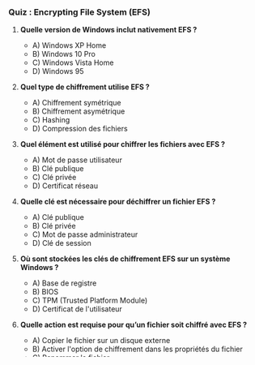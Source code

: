 ### **Quiz : Encrypting File System (EFS)**

1. **Quelle version de Windows inclut nativement EFS ?**
   - A) Windows XP Home
   - B) Windows 10 Pro
   - C) Windows Vista Home
   - D) Windows 95

2. **Quel type de chiffrement utilise EFS ?**
   - A) Chiffrement symétrique
   - B) Chiffrement asymétrique
   - C) Hashing
   - D) Compression des fichiers

3. **Quel élément est utilisé pour chiffrer les fichiers avec EFS ?**
   - A) Mot de passe utilisateur
   - B) Clé publique
   - C) Clé privée
   - D) Certificat réseau

4. **Quelle clé est nécessaire pour déchiffrer un fichier EFS ?**
   - A) Clé publique
   - B) Clé privée
   - C) Mot de passe administrateur
   - D) Clé de session

5. **Où sont stockées les clés de chiffrement EFS sur un système Windows ?**
   - A) Base de registre
   - B) BIOS
   - C) TPM (Trusted Platform Module)
   - D) Certificat de l'utilisateur

6. **Quelle action est requise pour qu’un fichier soit chiffré avec EFS ?**
   - A) Copier le fichier sur un disque externe
   - B) Activer l'option de chiffrement dans les propriétés du fichier
   - C) Renommer le fichier
   - D) Lancer un script spécifique

7. **EFS peut-il protéger un fichier contre un accès non autorisé via le réseau ?**
   - A) Oui
   - B) Non
   - C) Seulement sur un réseau local
   - D) Seulement sur les réseaux VPN

8. **Que se passe-t-il si un fichier EFS est déplacé vers un système de fichiers non compatible avec EFS ?**
   - A) Il reste chiffré
   - B) Il est déchiffré automatiquement
   - C) Il est détruit
   - D) Il génère une alerte d'erreur

9. **Quel rôle joue un agent de récupération dans EFS ?**
   - A) Il récupère les fichiers supprimés
   - B) Il permet de déchiffrer les fichiers si la clé est perdue
   - C) Il génère de nouvelles clés de chiffrement
   - D) Il réinitialise le mot de passe

10. **Quel type d'algorithme de chiffrement est utilisé par EFS dans les versions modernes de Windows ?**
   - A) DES
   - B) RSA
   - C) AES
   - D) Blowfish

11. **Qui peut accéder à un fichier chiffré par EFS ?**
   - A) Tout utilisateur ayant un compte sur l'ordinateur
   - B) L'utilisateur qui a chiffré le fichier et les agents de récupération
   - C) L'administrateur du réseau
   - D) Aucun utilisateur ne peut y accéder

12. **Qu'arrive-t-il à un fichier EFS lorsque l'utilisateur exporte la clé privée associée ?**
   - A) Le fichier est automatiquement déchiffré
   - B) La clé privée ne peut pas être exportée
   - C) L'accès au fichier reste le même, mais la clé peut être utilisée ailleurs
   - D) Le fichier est verrouillé

13. **Peut-on chiffrer un dossier entier avec EFS ?**
   - A) Non, EFS ne fonctionne que sur les fichiers
   - B) Oui, mais seulement sur des disques externes
   - C) Oui, EFS peut chiffrer des dossiers
   - D) Oui, mais seulement sur les réseaux partagés

14. **Quel est le rôle de la clé publique dans EFS ?**
   - A) Elle sert à déchiffrer les fichiers
   - B) Elle protège le mot de passe utilisateur
   - C) Elle est utilisée pour chiffrer les fichiers
   - D) Elle remplace la clé privée en cas de perte

15. **Quelle commande est utilisée pour désactiver le chiffrement EFS sur un fichier ?**
   - A) `cipher /d`
   - B) `chkdsk /f`
   - C) `efsremove`
   - D) `netsh efs stop`

16. **Que doit faire un utilisateur s'il oublie sa clé privée EFS ?**
   - A) Contacter l'administrateur système pour récupérer le fichier
   - B) Utiliser une copie de sauvegarde
   - C) Déchiffrer le fichier avec la clé publique
   - D) Rechercher une application tierce pour contourner EFS

17. **Dans quel cas un fichier chiffré par EFS pourrait-il être compromis ?**
   - A) Si la clé privée est partagée
   - B) Si le fichier est renommé
   - C) Si l'ordinateur est éteint brutalement
   - D) Si l'utilisateur supprime le fichier

18. **Que se passe-t-il si un utilisateur chiffré en EFS partage son fichier avec un autre utilisateur sans lui donner la clé privée ?**
   - A) Le fichier est déchiffré pour l'autre utilisateur
   - B) L'autre utilisateur ne peut pas ouvrir le fichier
   - C) L'autre utilisateur peut ouvrir le fichier mais en lecture seule
   - D) Le fichier est modifié pour retirer le chiffrement

19. **Quel est l'impact du chiffrement EFS sur la performance système ?**
   - A) Aucune différence de performance
   - B) Une légère diminution de la vitesse de lecture/écriture
   - C) Un impact majeur sur la vitesse réseau
   - D) Une augmentation de la performance

20. **Comment EFS gère-t-il les fichiers copiés sur une clé USB non formatée en NTFS ?**
   - A) Le fichier reste chiffré
   - B) Le fichier est déchiffré automatiquement lors de la copie
   - C) Le fichier génère une erreur et ne peut pas être copié
   - D) Le fichier est compressé pour pouvoir être copié

